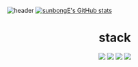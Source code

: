 
![header](https://capsule-render.vercel.app/api?type=Waving&color=&height=300&section=header&text=TaeHo%20GitHub&fontSize=90)
[![sunbongE's GitHub stats](https://github-readme-stats.vercel.app/api?username=sunbongE&show_icons=true&theme=cobalt)](https://github.com/sunbongE)



<div align="center">
    <h1> stack</h1>
    <img src="https://img.shields.io/badge/Python-3776AB?style=flat&logo=Python&logoColor=white"/>
	<img src="https://img.shields.io/badge/JSS-F7DF1E?style=flat&logo=JSS&logoColor=white" />
	<img src="https://img.shields.io/badge/HTML5-E34F26?style=flat&logo=HTML5&logoColor=white" />
	<img src="https://img.shields.io/badge/CSS3-1572B6?style=flat&logo=CSS3&logoColor=white" />
</div>
